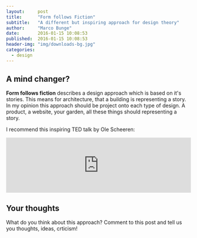 ```yaml
---
layout:     post
title:      "Form follows Fiction"
subtitle:   "A different but inspiring approach for design theory"
author:     "Marco Bunge"
date:       2016-01-15 10:08:53
published:  2016-01-15 10:08:53
header-img: "img/downloads-bg.jpg"
categories:
  - design
---
```


## A mind changer?

__Form follows fiction__ describes a design approach which is based on it's stories. This means for architecture, that a building is representing a story. In my opinion this approach should be project onto each type of design. A product, a website, your garden, all these things should representing a story.

I recommend this inspiring TED talk by Ole Scheeren:

<iframe src="https://embed-ssl.ted.com/talks/ole_scheeren_why_great_architecture_should_tell_a_story.html" width="100%" frameborder="0" scrolling="no" webkitAllowFullScreen mozallowfullscreen allowFullScreen></iframe>

## Your thoughts

What do you think about this approach? Comment to this post and tell us you thoughts, ideas, crticism!
